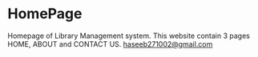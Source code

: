 # HomePage
Homepage of Library Management system.  This website contain 3 pages HOME, ABOUT and CONTACT US. 
haseeb271002@gmail.com
